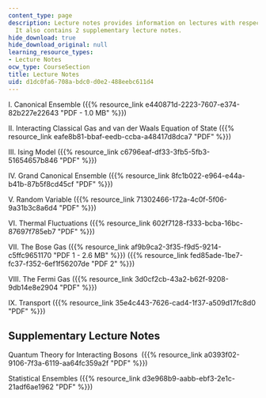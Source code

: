 ```yaml
---
content_type: page
description: Lecture notes provides information on lectures with respective PDFs.
  It also contains 2 supplementary lecture notes.
hide_download: true
hide_download_original: null
learning_resource_types:
- Lecture Notes
ocw_type: CourseSection
title: Lecture Notes
uid: d1dc0fa6-708a-bdc0-d0e2-488eebc611d4
---
```


I. Canonical Ensemble ({{% resource_link e440871d-2223-7607-e374-82b227e22643 "PDF - 1.0 MB" %}})

II. Interacting Classical Gas and van der Waals Equation of State ({{% resource_link eafe8b81-bbaf-eedb-ccba-a48417d8dca7 "PDF" %}})

III. Ising Model ({{% resource_link c6796eaf-df33-3fb5-5fb3-51654657b846 "PDF" %}})

IV. Grand Canonical Ensemble ({{% resource_link 8fc1b022-e964-e44a-b41b-87b5f8cd45cf "PDF" %}})

V. Random Variable ({{% resource_link 71302466-172a-4c0f-5f06-9a31b3c8a6d4 "PDF" %}})

VI. Thermal Fluctuations ({{% resource_link 602f7128-f333-bcba-16bc-87697f785eb7 "PDF" %}})

VII. The Bose Gas ({{% resource_link af9b9ca2-3f35-f9d5-9214-c5ffc9651170 "PDF 1 - 2.6 MB" %}}) ({{% resource_link fed85ade-1be7-fc37-f352-6ef1f56207de "PDF 2" %}})

VIII. The Fermi Gas ({{% resource_link 3d0cf2cb-43a2-b62f-9208-9db14e8e2904 "PDF" %}})

IX. Transport ({{% resource_link 35e4c443-7626-cad4-1f37-a509d17fc8d0 "PDF" %}})

Supplementary Lecture Notes
---------------------------

Quantum Theory for Interacting Bosons  ({{% resource_link a0393f02-9106-7f3a-6119-aa64fc359a2f "PDF" %}})

Statistical Ensembles ({{% resource_link d3e968b9-aabb-ebf3-2e1c-21adf6ae1962 "PDF" %}})